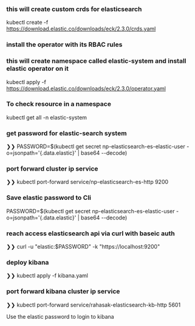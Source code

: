 ### this will create custom crds for elasticsearch
kubectl create -f https://download.elastic.co/downloads/eck/2.3.0/crds.yaml

### install the operator with its RBAC rules
### this will create namespace called elastic-system and install elastic operator on it
kubectl apply -f https://download.elastic.co/downloads/eck/2.3.0/operator.yaml

### To check resource in a namespace
kubectl get all -n elastic-system

### get password for elastic-search system
❯❯ PASSWORD=$(kubectl get secret np-elasticsearch-es-elastic-user -o=jsonpath='{.data.elastic}' | base64 --decode)


### port forward cluster ip service
❯❯ kubectl port-forward service/np-elasticsearch-es-http 9200

### Save elastic password to Cli
PASSWORD=$(kubectl get secret np-elasticsearch-es-elastic-user -o=jsonpath='{.data.elastic}' | base64 --decode)

### reach access elasticsearch api via curl with baseic auth
❯❯ curl -u "elastic:$PASSWORD" -k "https://localhost:9200"

### deploy kibana
❯❯ kubectl apply -f kibana.yaml


### port forward kibana cluster ip service
❯❯ kubectl port-forward service/rahasak-elasticsearch-kb-http 5601

Use the elastic password to login to kibana
